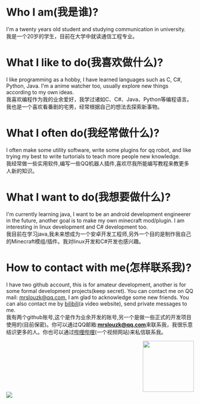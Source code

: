 # Who I am(我是谁)?
I'm a twenty years old student and studying communication in university.    
我是一个20岁的学生，目前在大学中就读通信工程专业。

# What I like to do(我喜欢做什么)?
I like programming as a hobby, I have learned languages such as C, C#, Python, Java. I'm a anime watcher too, usually explore new things according to my own ideas.    
我喜欢编程作为我的业余爱好，我学过诸如C、C#、Java、Python等编程语言。我也是一个喜欢看番剧的宅男，经常根据自己的想法去探索新事物。

# What I often do(我经常做什么)?
I often make some utility software, write some plugins for qq robot, and like trying my best to write turtorials to teach more people new knowledge.    
我经常做一些实用软件,编写一些QQ机器人插件,喜欢尽我所能编写教程来教更多人新的知识。

# What I want to do(我想要做什么)?
I'm currently learning java, I want to be an android development engineerer in the future, another goal is to make my own minecraft mod/plugin. I am interesting in linux development and C# development too.    
我目前在学习java,我未来想成为一个安卓开发工程师,另外一个目的是制作我自己的Minecraft模组/插件。我对linux开发和C#开发也感兴趣。

# How to contact with me(怎样联系我)?
I have two github account, this is for amateur development, another is for some formal development projects(keep secret). You can contact me on QQ mail: mrslouzk@qq.com, I am glad to acknowledge some new friends. You can also contact me by [bilibili](https://space.bilibili.com/634651362)(a video website), send private messages to me.    
我有两个github账号,这个是作为业余开发的账号,另一个是做一些正式的开发项目使用的(目前保密)。你可以通过QQ邮箱:**mrslouzk@qq.com**来联系我，我很乐意结识更多的人。你也可以通过[哔哩哔哩](https://space.bilibili.com/634651362)(一个视频网站)来私信联系我。

<div align="right"> <img height="137px" src="https://github-readme-stats.vercel.app/api?username=MRSlouzk&hide_title=true&hide_border=true&show_icons=trueline_height=21&text_color=000&icon_color=000&bg_color=0,ea6161,ffc64d,fffc4d,52fa5a&theme=graywhite" /> </div><div align="left"> <img src="https://github-readme-stats.vercel.app/api/top-langs/?username=sun0225SUN&hide_title=true&hide_border=true&layout=compact&langs_count=6&text_color=000&icon_color=fff&bg_color=0,52fa5a,4dfcff,c64dff&theme=graywhite" /> </div>
